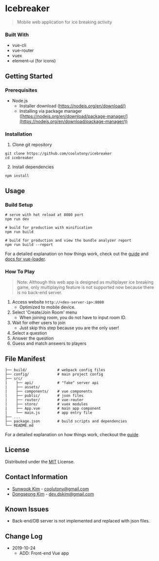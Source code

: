 # Icebreaker
> Mobile web application for ice breaking activity

### Built With
- vue-cli
- vue-router
- vuex
- element-ui (for icons)

## Getting Started

### Prerequisites
-  Node.js
	- Installer download ([https://nodejs.org/en/download/)](https://nodejs.org/en/download/)
	- Installing via package manager ([https://nodejs.org/en/download/package-manager/](https://nodejs.org/en/download/package-manager/))

### Installation
1. Clone git repository
```
git clone https://github.com/coolutony/icebreaker
cd icebreaker
```

2. Install dependencies
```
npm install
```

## Usage
### Build Setup
```
# serve with hot reload at 8080 port
npm run dev

# build for production with minification
npm run build

# build for production and view the bundle analyzer report
npm run build --report
```
For a detailed explanation on how things work, check out the [guide](http://vuejs-templates.github.io/webpack/) and [docs for vue-loader](http://vuejs.github.io/vue-loader).

### How To Play
> Note: Although this web app is designed as multiplayer ice breaking game, only multiplaying feature is not supported now because there is no back-end server.
1. Access website `http://<dev-server-ip>:8080`
	- Optimized to mobile device.
3. Select 'Create/Join Room' menu
	- When joining room, you do not have to input room ID.
4. Wait for other users to join
	- Just skip this step because you are the only user!
5. Select a question
6. Answer the question
7. Guess and match answers to players
## File Manifest
```
├── build/              # webpack config files
├── config/             # main project config
├── src/
|    ├── api/           # "fake" server api
|    ├── assets/
|    ├── components/    # vue components
|    ├── public/        # json files
|    ├── router/        # vue-router
|    ├── store/         # vuex modules
|    ├── App.vue        # main app component
|    └── main.js        # app entry file
├── ...
├── package.json        # build scripts and dependencies
└── README.md
```
For a detailed explanation on how things work, checkout the [guide]([https://vuejs-templates.github.io/webpack/](https://vuejs-templates.github.io/webpack/structure.html))

## License
Distributed under the [MIT](http://opensource.org/licenses/MIT) License.

## Contact Information
- [Sunwook Kim](https://github.com/coolutony) - [coolutony@gmail.com](mailto:coolutony@gmail.com)
- [Dongseong Kim](https://github.com/magicaquartet) - [dev.dskim@gmail.com](mailto:dev.dskim@gmail.com)

## Known Issues
- Back-end/DB server is not implemented and replaced with json files.

## Change Log
- 2019-10-24
	- ADD: Front-end Vue app